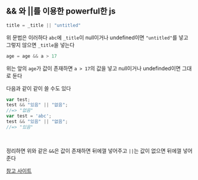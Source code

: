 ## && 와 ||를 이용한 powerful한 js

```js
title = _title || "untitled"
```
위 문법은 이러하다 `abc`에 `_title`이 null이거나 undefined이면 `"untitled"`를 넣고
그렇지 않으면 `_title`을 넣는다
<br/>

```js
age = age && a > 17
```
위는 앞의 `age`가 값이 존재하면 `a > 17`의 값을 넣고 null이거나 undefinded이면 그대로 둔다
<br/>

다음과 같이 같이 쓸 수도 있다
```js
var test;
test && "있음" || "없음";
//=> "없음"
var test = 'abc';
test && "있음" || "없음";
//=> "있음"
```
<br/>

정리하면 위와 같은 `&&`은 값이 존재하면 뒤에껄 넣어주고 `||`는 값이 없으면 뒤에껄 넣어준다

[참고 사이트](http://4urdev.tistory.com/13)
